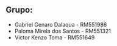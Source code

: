 ## Grupo:

* Gabriel Genaro Dalaqua - RM551986
* Paloma Mirela dos Santos - RM551321
* Victor Kenzo Toma - RM551649
